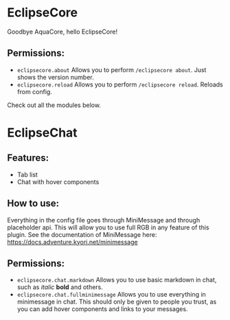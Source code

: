 # EclipseCore

Goodbye AquaCore, hello EclipseCore!

## Permissions:
* `eclipsecore.about` Allows you to perform `/eclipsecore about`. Just shows the version number.
* `eclipsecore.reload` Allows you to perform `/eclipsecore reload`. Reloads from config.

Check out all the modules below.

# EclipseChat
## Features:
* Tab list
* Chat with hover components  
## How to use:
Everything in the config file goes through MiniMessage and through placeholder api. This will allow you to use full RGB in any 
feature of this plugin. See the documentation of MiniMessage here: <https://docs.adventure.kyori.net/minimessage>
## Permissions:
* `eclipsecore.chat.markdown` Allows you to use basic markdown in chat, such as *italic* **bold** and others.
* `eclipsecore.chat.fullminimessage` Allows you to use everything in minimessage in chat. This should only be given to people you 
  trust, as you can add hover components and links to your messages.
